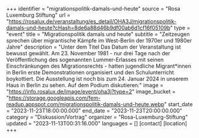+++
identifier = "migrationspolitik-damals-und-heute"
source = "Rosa Luxemburg Stiftung"
url = "https://rosalux.de/veranstaltung/es_detail/OHA3J/migrationspolitik-damals-und-heute?cHash=8de6a88d46b9df00ab6d1cf16f05109b"
type = "event"
title = "Migrationspolitik damals und heute"
subtitle = "Zeitzeugen sprechen über migrantische Kämpfe im West-Berlin der 1970er und 1980er Jahre"
description = "Unter dem Titel 
Das Datum der Veranstaltung ist bewusst gewählt. Am 23. November 1981 - nur drei Tage nach der Veröffentlichung des sogenannten Lummer-Erlasses mit seinen Einschränkungen des Migrationsrechts - hatten jugendliche Migrant*innen in Berlin erste Demonstrationen organisiert und den Schulunterricht boykottiert.
Die Ausstellung ist noch bis zum 24. Januar 2024 in unserem Haus in Berlin zu sehen.
Auf dem Podium diskutieren:"
image = "https://info.rosalux.de/image/event/oha3j?type=2"
image_bucket = "https://storage.googleapis.com/fem-readup.appspot.com/migrationspolitik-damals-und-heute.webp"
start_date = "2023-11-23T18:00:00.000"
end_date = "2023-11-23T20:00:00.000"
category = "Diskussion/Vortrag"
organizer = "Rosa-Luxemburg-Stiftung"
updated = "2023-11-13T00:31:16.000"
languages = []
[contact]
[location]
+++